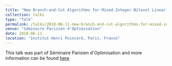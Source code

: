 ```yaml
---
title: "New Branch-and-Cut Algorithms for Mixed-Integer Bilevel Linear Programs"
collection: talks
type: "Talk"
permalink: /talks/2018-06-11-new-branch-and-cut-algorithms-for-mixed-integer-bilevel-linear-programs
venue: "Séminaire Parisien d'Optimisation"
date: 2018-06-11
location: "Institut Henri Poincaré, Paris, France"
---
```


This talk was part of Séminaire Parisien d'Optimisation and more information can be found [here]({{site.url}}/docs/slides/Workshop_Ljubić.pdf)
